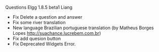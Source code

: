 Questions Elgg 1.8.5 beta1 Liang

* Fix Delete a question and answer
* Fix some river translation
* New language Brazilian portuguese translation (by Matheus Borges Lopes http://suachance.lucrebem.com.br)
* Fix add quesion button
* Fix Deprecated Widgets Error.
